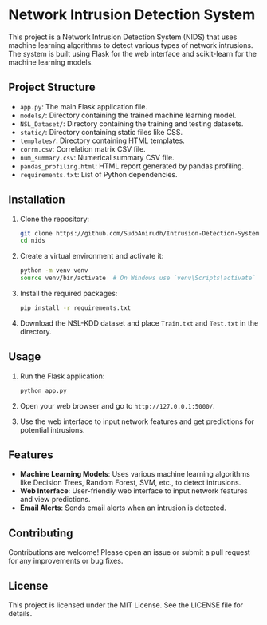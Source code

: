 # Network Intrusion Detection System

This project is a Network Intrusion Detection System (NIDS) that uses machine learning algorithms to detect various types of network intrusions. The system is built using Flask for the web interface and scikit-learn for the machine learning models.

## Project Structure

- `app.py`: The main Flask application file.
- `models/`: Directory containing the trained machine learning model.
- `NSL_Dataset/`: Directory containing the training and testing datasets.
- `static/`: Directory containing static files like CSS.
- `templates/`: Directory containing HTML templates.
- `corrm.csv`: Correlation matrix CSV file.
- `num_summary.csv`: Numerical summary CSV file.
- `pandas_profiling.html`: HTML report generated by pandas profiling.
- `requirements.txt`: List of Python dependencies.

## Installation

1. Clone the repository:
    ```sh
    git clone https://github.com/SudoAnirudh/Intrusion-Detection-System-Using-ML.git
    cd nids
    ```

2. Create a virtual environment and activate it:
    ```sh
    python -m venv venv
    source venv/bin/activate  # On Windows use `venv\Scripts\activate`
    ```

3. Install the required packages:
    ```sh
    pip install -r requirements.txt
    ```

4. Download the NSL-KDD dataset and place `Train.txt` and `Test.txt` in the  directory.

## Usage

1. Run the Flask application:
    ```sh
    python app.py
    ```

2. Open your web browser and go to `http://127.0.0.1:5000/`.

3. Use the web interface to input network features and get predictions for potential intrusions.

## Features

- **Machine Learning Models**: Uses various machine learning algorithms like Decision Trees, Random Forest, SVM, etc., to detect intrusions.
- **Web Interface**: User-friendly web interface to input network features and view predictions.
- **Email Alerts**: Sends email alerts when an intrusion is detected.

## Contributing

Contributions are welcome! Please open an issue or submit a pull request for any improvements or bug fixes.

## License

This project is licensed under the MIT License. See the LICENSE file for details.
